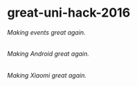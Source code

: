 # great-uni-hack-2016
###### Making events great again.
###### Making Android great again.
###### Making Xiaomi great again.
